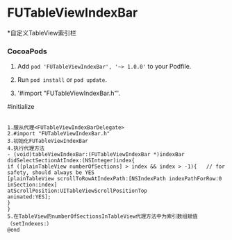 # FUTableViewIndexBar
*自定义TableView索引栏


### CocoaPods

  1. Add `pod 'FUTableViewIndexBar', '~> 1.0.0'` to your Podfile.

  2. Run `pod install` or `pod update`.

  3. '#import "FUTableViewIndexBar.h"'.


#initialize
## <a id="initialize"></a>
```objc
1.服从代理<FUTableViewIndexBarDelegate>
2.#import "FUTableViewIndexBar.h"
3.初始化FUTableViewIndexBar
4.执行代理方法
- (void)tableViewIndexBar:(FUTableViewIndexBar *)indexBar didSelectSectionAtIndex:(NSInteger)index{
if ([plainTableView numberOfSections] > index && index > -1){   // for safety, should always be YES
[plainTableView scrollToRowAtIndexPath:[NSIndexPath indexPathForRow:0 inSection:index]
atScrollPosition:UITableViewScrollPositionTop
animated:YES];
}
}
5.在TableView的numberOfSectionsInTableView代理方法中为索引数组赋值（setIndexes:）
@end
```
```